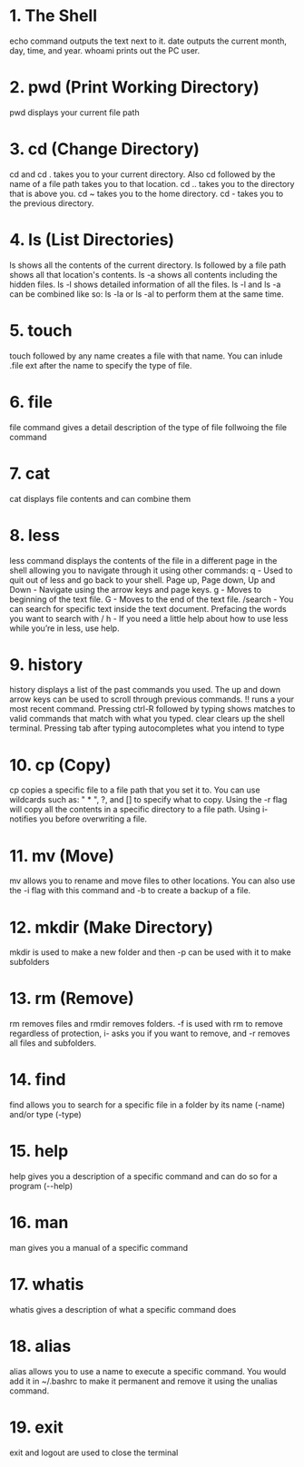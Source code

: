 # 1. The Shell
echo command outputs the text next to it. date outputs the current month, day, 
time, and year. whoami prints out the PC user. 

# 2. pwd (Print Working Directory)
pwd displays your current file path

# 3. cd (Change Directory)
cd and cd . takes you to your current directory. Also cd followed by
the name of a file path takes you to that location. 
cd .. takes you to the directory that is above you. cd ~ takes you to the 
home directory. cd - takes you to the previous directory.

# 4. ls (List Directories)
ls shows all the contents of the current directory. ls followed by a file path
shows all that location's contents. ls -a shows all contents including the 
hidden files. ls -l shows detailed information of all the files. ls -l and ls -a
can be combined like so: ls -la or ls -al to perform them at the same time. 

# 5. touch
touch followed by any name creates a file with that name. You can inlude
.file ext after the name to specify the type of file.

# 6. file
file command gives a detail description of the type of file follwoing the file
command

# 7. cat
cat displays file contents and can combine them

# 8. less
less command displays the contents of the file in a different page in the shell allowing you to navigate through it using other commands:
q - Used to quit out of less and go back to your shell.
Page up, Page down, Up and Down - Navigate using the arrow keys and page keys.
g - Moves to beginning of the text file.
G - Moves to the end of the text file.
/search - You can search for specific text inside the text document. Prefacing the words you want to search with /
h - If you need a little help about how to use less while you’re in less, use help.

# 9. history
history displays a list of the past commands you used. The up and down arrow keys can be used to scroll through previous commands. !! runs a your most recent command. Pressing 
ctrl-R followed by typing shows matches to valid commands that match with what you typed. clear clears up the shell terminal. Pressing tab after typing autocompletes what you 
intend to type

# 10. cp (Copy)
cp copies a specific file to a file path that you set it to. You can use wildcards such as: " * ", ?, and [] to specify what to copy. Using the -r flag will copy all the contents in a specific directory to a file path. Using i- notifies you before overwriting a file. 

# 11. mv (Move)
mv allows you to rename and move files to other locations. You can also use the -i flag with this command and -b to create a backup of a file. 

# 12. mkdir (Make Directory)
mkdir is used to make a new folder and then -p can be used with it to make subfolders

# 13. rm (Remove)
rm removes files and rmdir removes folders. -f is used with rm to remove regardless of protection, i- asks you if you want to remove, and -r removes all files and subfolders.

# 14. find
find allows you to search for a specific file in a folder by its name (-name) and/or type (-type)

# 15. help
help gives you a description of a specific command and can do so for a program (--help)

# 16. man
man gives you a manual of a specific command

# 17. whatis
whatis gives a description of what a specific command does

# 18. alias
alias allows you to use a name to execute a specific command. You would add it in ~/.bashrc to make it permanent and remove it using the unalias command.

# 19. exit
exit and logout are used to close the terminal
